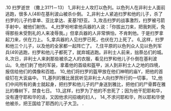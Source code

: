 .10 
扫罗逝世 
（撒上31?1－13） 
1_非利士人攻打以色列。以色列人在非利士人面前逃跑，很多人(48)在基利波山被杀仆倒。 2_非利士人紧追扫罗和他的儿子，杀了扫罗的儿子约拿单、亚比拿达、麦基?舒亚。 3_攻击扫罗的战事激烈，扫罗被弓箭手射中，被他们射伤。 4_扫罗吩咐拿他兵器的人说：「你拔出刀来，把我刺死，免得那些未受割礼的人来凌辱我。」但拿兵器的人非常惧怕，不肯刺他。于是扫罗拿起刀来，伏在刀上。 5_拿兵器的人见扫罗已死，也伏在刀上死了。 6_这样，扫罗和他三个儿子，以及他的全家都一起阵亡了。 7_住平原的以色列众人见以色列军兵(49)逃跑，扫罗和他儿子都死了，就弃城逃跑。非利士人前来，拙萘怂们的城。 
8_次日，非利士人来剥那些被杀之人的衣服，看见扫罗和他儿子仆倒在基利波山。 9_他们剥了他的军装，拿着他的首级和盔甲，派人到非利士人之地的四境，报信给他们的偶像和百姓。 10_他们将扫罗的盔甲放在他们神明的庙Y，把他的首级钉在大衮庙中。 11_基列的雅比居民听见非利士人向扫罗所行的一切事， 12_他们中间所有的勇士就起身，把扫罗和他儿子的尸身送到雅比，把他们的尸骨葬在雅比的橡树下，禁食七日。 
13_这样，扫罗为了他的不忠死了；因为他干犯耶和华，没有遵守耶和华的话，又因他求问招魂的妇人， 14_不求问耶和华，所以耶和华使他被杀，把王国给了耶西的儿子大卫。 
.